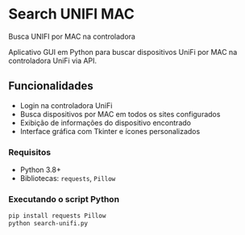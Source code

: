 # Search UNIFI MAC
Busca UNIFI por MAC na controladora

Aplicativo GUI em Python para buscar dispositivos UniFi por MAC na controladora UniFi via API.

## Funcionalidades
- Login na controladora UniFi
- Busca dispositivos por MAC em todos os sites configurados
- Exibição de informações do dispositivo encontrado
- Interface gráfica com Tkinter e ícones personalizados

### Requisitos
- Python 3.8+  
- Bibliotecas: `requests`, `Pillow`

### Executando o script Python
```bash
pip install requests Pillow
python search-unifi.py
